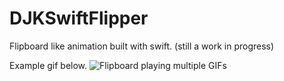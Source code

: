 DJKSwiftFlipper
===============

Flipboard like animation built with swift. 
(still a work in progress)

Example gif below.
![Flipboard playing multiple GIFs](https://raw.githubusercontent.com/djk12587/DJKSwiftFlipper/master/example.gif)
